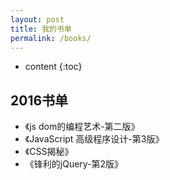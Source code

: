 ```yaml
---
layout: post
title: 我的书单
permalink: /books/
---
```


* content
{:toc}


2016书单
-----------------------------------------------------------------

+ 《js dom的编程艺术-第二版》
+ 《JavaScript 高级程序设计-第3版》
+ 《CSS揭秘》
+ 《锋利的jQuery-第2版》

